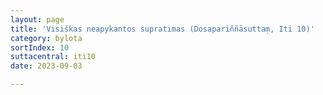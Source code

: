 ```yaml
---
layout: page
title: 'Visiškas neapykantos supratimas (Dosapariññāsuttaṃ, Iti 10)'
category: bylota
sortIndex: 10
suttacentral: iti10
date: 2023-09-03

---
```

